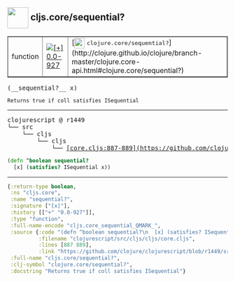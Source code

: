 ## <img width="48px" valign="middle" src="http://i.imgur.com/Hi20huC.png"> cljs.core/sequential?

 <table border="1">
<tr>
<td>function</td>
<td><a href="https://github.com/cljsinfo/api-refs/tree/0.0-927"><img valign="middle" alt="[+] 0.0-927" src="https://img.shields.io/badge/+-0.0--927-lightgrey.svg"></a> </td>
<td>
[<img height="24px" valign="middle" src="http://i.imgur.com/1GjPKvB.png"> <samp>clojure.core/sequential?</samp>](http://clojure.github.io/clojure/branch-master/clojure.core-api.html#clojure.core/sequential?)
</td>
</tr>
</table>

 <samp>
(__sequential?__ x)<br>
</samp>

```
Returns true if coll satisfies ISequential
```

---

 <pre>
clojurescript @ r1449
└── src
    └── cljs
        └── cljs
            └── <ins>[core.cljs:887-889](https://github.com/clojure/clojurescript/blob/r1449/src/cljs/cljs/core.cljs#L887-L889)</ins>
</pre>

```clj
(defn ^boolean sequential?
  [x] (satisfies? ISequential x))
```


---

```clj
{:return-type boolean,
 :ns "cljs.core",
 :name "sequential?",
 :signature ["[x]"],
 :history [["+" "0.0-927"]],
 :type "function",
 :full-name-encode "cljs.core_sequential_QMARK_",
 :source {:code "(defn ^boolean sequential?\n  [x] (satisfies? ISequential x))",
          :filename "clojurescript/src/cljs/cljs/core.cljs",
          :lines [887 889],
          :link "https://github.com/clojure/clojurescript/blob/r1449/src/cljs/cljs/core.cljs#L887-L889"},
 :full-name "cljs.core/sequential?",
 :clj-symbol "clojure.core/sequential?",
 :docstring "Returns true if coll satisfies ISequential"}

```
